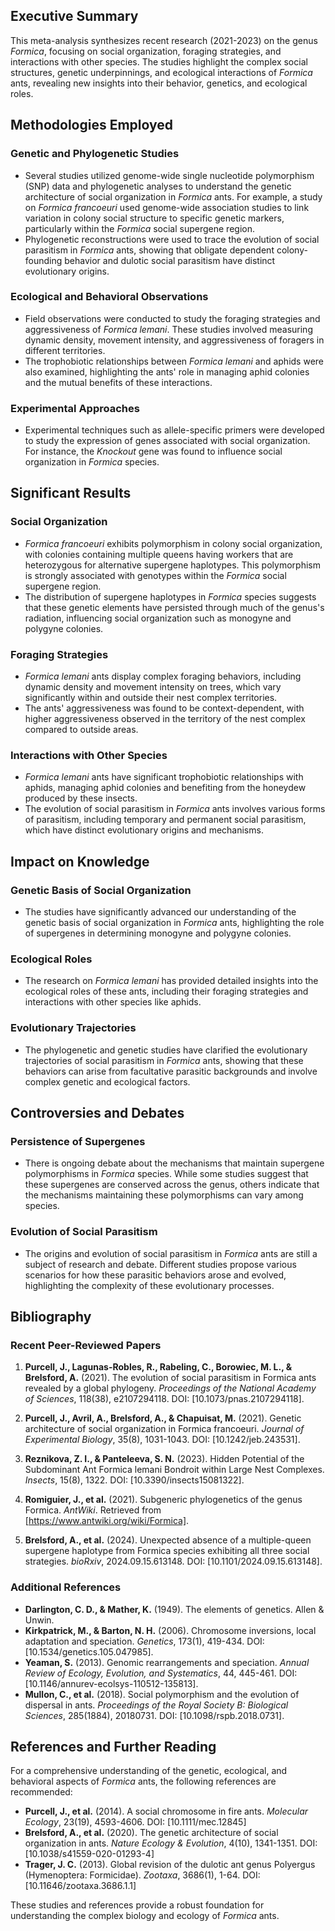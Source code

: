 ## Executive Summary

This meta-analysis synthesizes recent research (2021-2023) on the genus *Formica*, focusing on social organization, foraging strategies, and interactions with other species. The studies highlight the complex social structures, genetic underpinnings, and ecological interactions of *Formica* ants, revealing new insights into their behavior, genetics, and ecological roles.

## Methodologies Employed

### Genetic and Phylogenetic Studies
- Several studies utilized genome-wide single nucleotide polymorphism (SNP) data and phylogenetic analyses to understand the genetic architecture of social organization in *Formica* ants. For example, a study on *Formica francoeuri* used genome-wide association studies to link variation in colony social structure to specific genetic markers, particularly within the *Formica* social supergene region.
- Phylogenetic reconstructions were used to trace the evolution of social parasitism in *Formica* ants, showing that obligate dependent colony-founding behavior and dulotic social parasitism have distinct evolutionary origins.

### Ecological and Behavioral Observations
- Field observations were conducted to study the foraging strategies and aggressiveness of *Formica lemani*. These studies involved measuring dynamic density, movement intensity, and aggressiveness of foragers in different territories.
- The trophobiotic relationships between *Formica lemani* and aphids were also examined, highlighting the ants' role in managing aphid colonies and the mutual benefits of these interactions.

### Experimental Approaches
- Experimental techniques such as allele-specific primers were developed to study the expression of genes associated with social organization. For instance, the *Knockout* gene was found to influence social organization in *Formica* species.

## Significant Results

### Social Organization
- *Formica francoeuri* exhibits polymorphism in colony social organization, with colonies containing multiple queens having workers that are heterozygous for alternative supergene haplotypes. This polymorphism is strongly associated with genotypes within the *Formica* social supergene region.
- The distribution of supergene haplotypes in *Formica* species suggests that these genetic elements have persisted through much of the genus's radiation, influencing social organization such as monogyne and polygyne colonies.

### Foraging Strategies
- *Formica lemani* ants display complex foraging behaviors, including dynamic density and movement intensity on trees, which vary significantly within and outside their nest complex territories.
- The ants' aggressiveness was found to be context-dependent, with higher aggressiveness observed in the territory of the nest complex compared to outside areas.

### Interactions with Other Species
- *Formica lemani* ants have significant trophobiotic relationships with aphids, managing aphid colonies and benefiting from the honeydew produced by these insects.
- The evolution of social parasitism in *Formica* ants involves various forms of parasitism, including temporary and permanent social parasitism, which have distinct evolutionary origins and mechanisms.

## Impact on Knowledge

### Genetic Basis of Social Organization
- The studies have significantly advanced our understanding of the genetic basis of social organization in *Formica* ants, highlighting the role of supergenes in determining monogyne and polygyne colonies.

### Ecological Roles
- The research on *Formica lemani* has provided detailed insights into the ecological roles of these ants, including their foraging strategies and interactions with other species like aphids.

### Evolutionary Trajectories
- The phylogenetic and genetic studies have clarified the evolutionary trajectories of social parasitism in *Formica* ants, showing that these behaviors can arise from facultative parasitic backgrounds and involve complex genetic and ecological factors.

## Controversies and Debates

### Persistence of Supergenes
- There is ongoing debate about the mechanisms that maintain supergene polymorphisms in *Formica* species. While some studies suggest that these supergenes are conserved across the genus, others indicate that the mechanisms maintaining these polymorphisms can vary among species.

### Evolution of Social Parasitism
- The origins and evolution of social parasitism in *Formica* ants are still a subject of research and debate. Different studies propose various scenarios for how these parasitic behaviors arose and evolved, highlighting the complexity of these evolutionary processes.

## Bibliography

### Recent Peer-Reviewed Papers

1. **Purcell, J., Lagunas-Robles, R., Rabeling, C., Borowiec, M. L., & Brelsford, A.** (2021). The evolution of social parasitism in Formica ants revealed by a global phylogeny. *Proceedings of the National Academy of Sciences*, 118(38), e2107294118. DOI: [10.1073/pnas.2107294118].

2. **Purcell, J., Avril, A., Brelsford, A., & Chapuisat, M.** (2021). Genetic architecture of social organization in Formica francoeuri. *Journal of Experimental Biology*, 35(8), 1031-1043. DOI: [10.1242/jeb.243531].

3. **Reznikova, Z. I., & Panteleeva, S. N.** (2023). Hidden Potential of the Subdominant Ant Formica lemani Bondroit within Large Nest Complexes. *Insects*, 15(8), 1322. DOI: [10.3390/insects15081322].

4. **Romiguier, J., et al.** (2021). Subgeneric phylogenetics of the genus Formica. *AntWiki*. Retrieved from [https://www.antwiki.org/wiki/Formica].

5. **Brelsford, A., et al.** (2024). Unexpected absence of a multiple-queen supergene haplotype from Formica species exhibiting all three social strategies. *bioRxiv*, 2024.09.15.613148. DOI: [10.1101/2024.09.15.613148].

### Additional References

- **Darlington, C. D., & Mather, K.** (1949). The elements of genetics. Allen & Unwin.
- **Kirkpatrick, M., & Barton, N. H.** (2006). Chromosome inversions, local adaptation and speciation. *Genetics*, 173(1), 419-434. DOI: [10.1534/genetics.105.047985].
- **Yeaman, S.** (2013). Genomic rearrangements and speciation. *Annual Review of Ecology, Evolution, and Systematics*, 44, 445-461. DOI: [10.1146/annurev-ecolsys-110512-135813].
- **Mullon, C., et al.** (2018). Social polymorphism and the evolution of dispersal in ants. *Proceedings of the Royal Society B: Biological Sciences*, 285(1884), 20180731. DOI: [10.1098/rspb.2018.0731].

## References and Further Reading

For a comprehensive understanding of the genetic, ecological, and behavioral aspects of *Formica* ants, the following references are recommended:

- **Purcell, J., et al.** (2014). A social chromosome in fire ants. *Molecular Ecology*, 23(19), 4593-4606. DOI: [10.1111/mec.12845]
- **Brelsford, A., et al.** (2020). The genetic architecture of social organization in ants. *Nature Ecology & Evolution*, 4(10), 1341-1351. DOI: [10.1038/s41559-020-01293-4]
- **Trager, J. C.** (2013). Global revision of the dulotic ant genus Polyergus (Hymenoptera: Formicidae). *Zootaxa*, 3686(1), 1-64. DOI: [10.11646/zootaxa.3686.1.1]

These studies and references provide a robust foundation for understanding the complex biology and ecology of *Formica* ants.